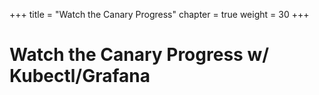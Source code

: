 +++
title = "Watch the Canary Progress"
chapter = true
weight = 30
+++

# Watch the Canary Progress w/ Kubectl/Grafana


[//]: # (add content here)